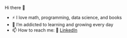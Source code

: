  Hi there 👋

<!--
**fathimhiri/fathimhiri** is a ✨ _special_ ✨ repository because its `README.md` (this file) appears on your GitHub profile.

Here are some ideas to get you started:
- 🌱 I’m currently learning ...
- 😄 Pronouns: ...
- ⚡ Fun fact: ...
- 🔭 I’m currently working on ...
- 👯 I’m looking to collaborate on ...
- 🤔 I’m looking for help with ...
- 💬 Ask me about ...
-->
- :zap: I love math, programming, data science, and books
- 🌱 I’m addicted to learning and growing every day
- 📫 How to reach me: 
   :office: [LinkedIn](https://www.linkedin.com/in/fathim/)



